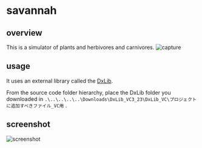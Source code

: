 # savannah
## overview
This is a simulator of plants and herbivores and carnivores.
![capture](https://github.com/guinpen98/savannah/blob/master/picture/capture.gif?raw=true)
## usage
It uses an external library called the [DxLib](https://dxlib.xsrv.jp/).

From the source code folder hierarchy, place the DxLib folder you downloaded in `.\..\..\..\..\Downloads\DxLib_VC3_23\DxLib_VC\プロジェクトに追加すべきファイル_VC用` .
## screenshot
![screenshot](https://github.com/guinpen98/savannah/blob/master/picture/screenshot.png?raw=true)
